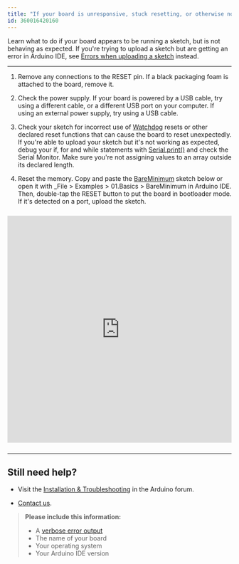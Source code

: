 ```yaml
---
title: "If your board is unresponsive, stuck resetting, or otherwise not working as expected"
id: 360016420160
---
```


Learn what to do if your board appears to be running a sketch, but is not behaving as expected. If you're trying to upload a sketch but are getting an error in Arduino IDE, see [Errors when uploading a sketch](https://support.arduino.cc/hc/en-us/articles/4403365313810-Errors-when-uploading-a-sketch) instead.

---

1. Remove any connections to the RESET pin. If a black packaging foam is attached to the board, remove it.

2. Check the power supply. If your board is powered by a USB cable, try using a different cable, or a different USB port on your computer. If using an external power supply, try using a USB cable.

3. Check your sketch for incorrect use of [Watchdog](https://docs.arduino.cc/libraries/watchdog/) resets or other declared reset functions that can cause the board to reset unexpectedly. If you're able to upload your sketch but it's not working as expected, debug your if, for and while statements with [Serial.print()](https://docs.arduino.cc/language-reference/en/functions/communication/Serial/print/) and check the Serial Monitor. Make sure you're not assigning values to an array outside its declared length.

4. Reset the memory. Copy and paste the [BareMinimum](https://www.arduino.cc/en/Tutorial/BuiltInExamples/BareMinimum) sketch below or open it with _File > Examples > 01.Basics > BareMinimum in Arduino IDE. Then, double-tap the RESET button to put the board in bootloader mode. If it's detected on a port, upload the sketch.

<iframe src=https://create.arduino.cc/example/builtin/01.Basics%5CBareMinimum/BareMinimum/preview?embed style="height:510px;width:100%;margin:10px 0" frameborder=0></iframe>

---

## Still need help?

* Visit the [Installation & Troubleshooting](https://forum.arduino.cc/c/using-arduino/installation-troubleshooting/18) in the Arduino forum.

* [Contact us](https://www.arduino.cc/en/contact-us/).

> **Please include this information:**
>
> * A [verbose error output](https://support.arduino.cc/hc/en-us/articles/4407705216274)
> * The name of your board
> * Your operating system
> * Your Arduino IDE version
